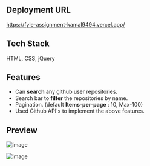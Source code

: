 ## Deployment URL
https://fyle-assignment-kamal9494.vercel.app/

## Tech Stack

HTML, CSS, jQuery


## Features

- Can **search** any github user repositories.
- Search bar to **filter** the repositories by name.
- Pagination. (default **Items-per-page** : 10, Max-100)
- Used Github API's to implement the above features.

## Preview
![image](https://github.com/kamal9494/fyle-frontend-assignment/assets/97849725/2f025bef-aa02-4206-bc69-bd6e8d63cf13)


![image](https://github.com/kamal9494/fyle-frontend-assignment/assets/97849725/f195ed33-d54a-4f10-a795-fc52065b11e9)


